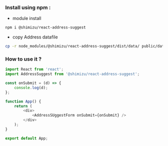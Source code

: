 ### Install using npm :

* module install
```sh
npm i @shimizu/react-address-suggest
```

* copy Address datafile

```sh
cp -r node_modules/@shimizu/react-address-suggest/dist/data/ public/data
```

### How to use it ?

```js
import React from 'react';
import AddressSuggest from '@shimizu/react-address-suggest';

const onSubmit = (d) => {
	console.log(d);
};

function App() {
	return (
		<div>
            <AddressSUggestForm onSubmit={onSubmit} />
		</div>
	);
}

export default App;
```

